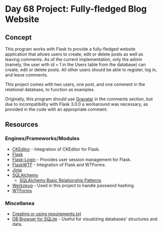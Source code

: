 # Day 68 Project: Fully-fledged Blog Website

## Concept

This program works with Flask to provide a fully-fledged website application that allows users to create, edit or delete
posts as well as leaving comments. As of the current implementation, only the admin (namely, the user with id = 1 in
the Users table from the database) can create, edit or delete posts. All other users should be able to register, log in,
and leave comments.

This project comes with two users, one post, and one comment in the relational database, to function as examples.

Originally, this program should use [Gravatar](https://gravatar.com/) in the comments section, but due to incompatibility with Flask 3.0.0
a workaround was necessary, as provided in the code with an appropriate comment.

## Resources

### Engines/Frameworks/Modules

- [CKEditor](https://flask-ckeditor.readthedocs.io/en/latest/) - Integration of CKEditor for Flask.
- [Flask](https://flask.palletsprojects.com/en/3.0.x/)
- [Flask-Login](https://flask-login.readthedocs.io/en/latest/) - Provides user session management for Flask.
- [FlaskWTF](https://flask-wtf.readthedocs.io/en/1.0.x/) - Integration of Flask and WTForms.
- [Jinja](https://jinja.palletsprojects.com/en/2.11.x/)
- [SQLAlchemy](https://www.sqlalchemy.org/)
  - [SQLAlchemy Basic Relationship Patterns](https://docs.sqlalchemy.org/en/20/orm/basic_relationships.html)
- [Werkzeug](https://werkzeug.palletsprojects.com/en/3.0.x/) - Used in this project to handle password hashing.
- [WTForms](https://wtforms.readthedocs.io/en/3.0.x/)

### Miscellanea

- [Creating or using requirements.txt](https://docs.google.com/document/d/e/2PACX-1vRIW_TuZ6z0ASjAoxgJgmzjGYLCDx019tKvphaTwK_Za7fnMKywUuXI0-s5wr0nQI_gprm6J6y7L9rL/pub)
- [DB Browser for SQLite](https://sqlitebrowser.org/) - Useful for visualizing databases' structures and data.